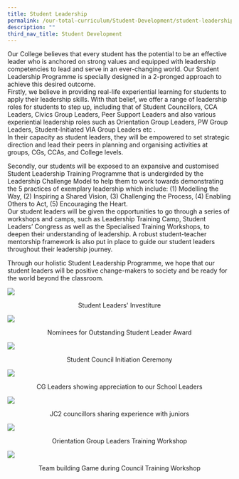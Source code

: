 ```yaml
---
title: Student Leadership
permalink: /our-total-curriculum/Student-Development/student-leadership
description: ""
third_nav_title: Student Development
---
```

Our College believes that every student has the potential to be an effective leader who is anchored on strong values and equipped with leadership competencies to lead and serve in an ever-changing world. Our Student Leadership Programme is specially designed in a 2-pronged approach to achieve this desired outcome.  
Firstly, we believe in providing real-life experiential learning for students to apply their leadership skills. With that belief, we offer a range of leadership roles for students to step up, including that of Student Councillors, CCA Leaders, Civics Group Leaders, Peer Support Leaders and also various experiential leadership roles such as Orientation Group Leaders, PW Group Leaders, Student-Initiated VIA Group Leaders etc .  
In their capacity as student leaders, they will be empowered to set strategic direction and lead their peers in planning and organising activities at groups, CGs, CCAs, and College levels.  
  
Secondly, our students will be exposed to an expansive and customised Student Leadership Training Programme that is undergirded by the Leadership Challenge Model to help them to work towards demonstrating the 5 practices of exemplary leadership which include: (1) Modelling the Way, (2) Inspiring a Shared Vision, (3) Challenging the Process, (4) Enabling Others to Act, (5) Encouraging the Heart.  
Our student leaders will be given the opportunities to go through a series of workshops and camps, such as Leadership Training Camp, Student Leaders’ Congress as well as the Specialised Training Workshops, to deepen their understanding of leadership. A robust student-teacher mentorship framework is also put in place to guide our student leaders throughout their leadership journey.  
  
Through our holistic Student Leadership Programme, we hope that our student leaders will be positive change-makers to society and be ready for the world beyond the classroom.

![](/images/TMJC-CCP_SD_SL_01.jpeg)
<center>Student Leaders' Investiture</center>

![](/images/TMJC-CCP_SD_SL_02.jpeg)
<center>Nominees for Outstanding Student Leader Award</center>

![](/images/TMJC-CCP_SD_SL_03.jpeg)
<center>Student Council Initiation Ceremony</center>

![](/images/TMJC-CCP_SD_SL_04.jpeg)
<center>CG Leaders showing appreciation to our School Leaders</center>

![](/images/TMJC-CCP_SD_SL_05.jpeg)
<center>JC2 councillors sharing experience with juniors</center>

![](/images/TMJC-CCP_SD_SL_06.jpeg)
<center>Orientation Group Leaders Training Workshop</center>

![](/images/TMJC-CCP_SD_SL_07.jpeg)
<center>Team building Game during Council Training Workshop</center>